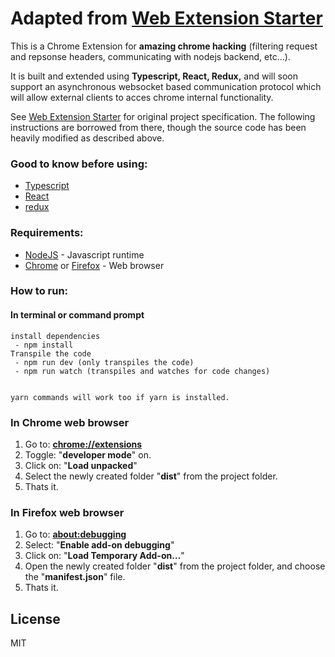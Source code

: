 # Adapted from [Web Extension Starter](https://github.com/ymdevs/Web-Extension-Starter) 

This is a Chrome Extension for **amazing chrome hacking** (filtering request and repsonse headers, communicating with nodejs backend, etc...). 

It is built and extended using **Typescript, React, Redux,** and will soon support an asynchronous websocket based communication protocol which will allow external clients to acces chrome internal functionality. 

See [Web Extension Starter](https://github.com/ymdevs/Web-Extension-Starter) for original project specification. The following instructions are borrowed from there, though the source code has been heavily modified as described above. 

### Good to know before using:
* [Typescript](https://www.typescriptlang.org/)
* [React](https://reactjs.org/)
* [redux](https://redux.js.org/)

### Requirements:
* [NodeJS](https://nodejs.org/en/) - Javascript runtime
* [Chrome](https://www.google.com/chrome/) or [Firefox](https://www.mozilla.org/en-US/firefox/) - Web browser

### How to run:
#### In terminal or command prompt

```
install dependencies
 - npm install
Transpile the code
 - npm run dev (only transpiles the code)
 - npm run watch (transpiles and watches for code changes)


yarn commands will work too if yarn is installed.
```

### In Chrome web browser
1. Go to: [**chrome://extensions**](chrome://extensions)
2. Toggle: "**developer mode**" on.
3. Click on: "**Load unpacked**"
4. Select the newly created folder "**dist**" from the project folder.
5. Thats it.

### In Firefox web browser
1. Go to: [**about:debugging**](about:debugging)
2. Select: "**Enable add-on debugging**"
3. Click on: "**Load Temporary Add-on…**"
4. Open the newly created folder "**dist**" from the project folder, and choose the "**manifest.json**" file.
5. Thats it.

## License
MIT
